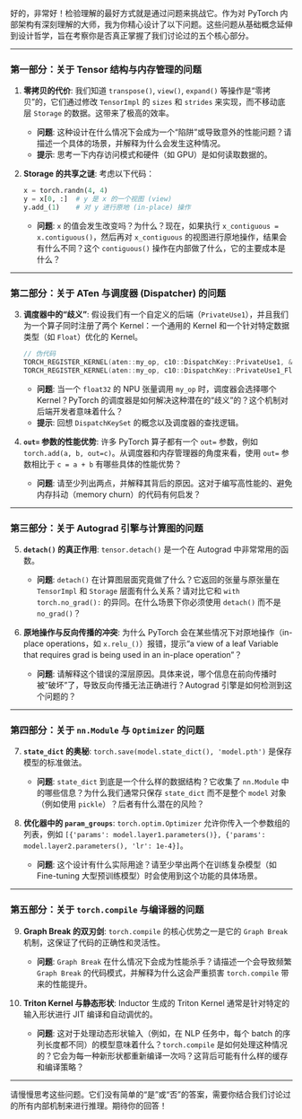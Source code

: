 好的，非常好！检验理解的最好方式就是通过问题来挑战它。作为对 PyTorch 内部架构有深刻理解的大师，我为你精心设计了以下问题。这些问题从基础概念延伸到设计哲学，旨在考察你是否真正掌握了我们讨论过的五个核心部分。

---

### **第一部分：关于 Tensor 结构与内存管理的问题**

1.  **零拷贝的代价**: 我们知道 `transpose()`, `view()`, `expand()` 等操作是“零拷贝”的，它们通过修改 `TensorImpl` 的 `sizes` 和 `strides` 来实现，而不移动底层 `Storage` 的数据。这带来了极高的效率。
    *   **问题**: 这种设计在什么情况下会成为一个“陷阱”或导致意外的性能问题？请描述一个具体的场景，并解释为什么会发生这种情况。
    *   **提示**: 思考一下内存访问模式和硬件（如 GPU）是如何读取数据的。

2.  **Storage 的共享之谜**: 考虑以下代码：
    ```python
    x = torch.randn(4, 4)
    y = x[0, :]  # y 是 x 的一个视图 (view)
    y.add_(1)    # 对 y 进行原地 (in-place) 操作
    ```
    *   **问题**: `x` 的值会发生改变吗？为什么？现在，如果执行 `x_contiguous = x.contiguous()`，然后再对 `x_contiguous` 的视图进行原地操作，结果会有什么不同？这个 `contiguous()` 操作在内部做了什么，它的主要成本是什么？

---

### **第二部分：关于 ATen 与调度器 (Dispatcher) 的问题**

3.  **调度器中的“歧义”**: 假设我们有一个自定义的后端（`PrivateUse1`），并且我们为一个算子同时注册了两个 Kernel：一个通用的 Kernel 和一个针对特定数据类型（如 `Float`）优化的 Kernel。
    ```cpp
    // 伪代码
    TORCH_REGISTER_KERNEL(aten::my_op, c10::DispatchKey::PrivateUse1, &generic_npu_op);
    TORCH_REGISTER_KERNEL(aten::my_op, c10::DispatchKey::PrivateUse1_Float, &float_optimized_npu_op); 
    ```
    *   **问题**: 当一个 `float32` 的 NPU 张量调用 `my_op` 时，调度器会选择哪个 Kernel？PyTorch 的调度器是如何解决这种潜在的“歧义”的？这个机制对后端开发者意味着什么？
    *   **提示**: 回想 `DispatchKeySet` 的概念以及调度器的查找逻辑。

4.  **`out=` 参数的性能优势**: 许多 PyTorch 算子都有一个 `out=` 参数，例如 `torch.add(a, b, out=c)`。从调度器和内存管理器的角度来看，使用 `out=` 参数相比于 `c = a + b` 有哪些具体的性能优势？
    *   **问题**: 请至少列出两点，并解释其背后的原因。这对于编写高性能的、避免内存抖动（memory churn）的代码有何启发？

---

### **第三部分：关于 Autograd 引擎与计算图的问题**

5.  **`detach()` 的真正作用**: `tensor.detach()` 是一个在 Autograd 中非常常用的函数。
    *   **问题**: `detach()` 在计算图层面究竟做了什么？它返回的张量与原张量在 `TensorImpl` 和 `Storage` 层面有什么关系？请对比它和 `with torch.no_grad():` 的异同。在什么场景下你必须使用 `detach()` 而不是 `no_grad()`？

6.  **原地操作与反向传播的冲突**: 为什么 PyTorch 会在某些情况下对原地操作（in-place operations，如 `x.relu_()`）报错，提示“a view of a leaf Variable that requires grad is being used in an in-place operation”？
    *   **问题**: 请解释这个错误的深层原因。具体来说，哪个信息在前向传播时被“破坏”了，导致反向传播无法正确进行？Autograd 引擎是如何检测到这个问题的？

---

### **第四部分：关于 `nn.Module` 与 `Optimizer` 的问题**

7.  **`state_dict` 的奥秘**: `torch.save(model.state_dict(), 'model.pth')` 是保存模型的标准做法。
    *   **问题**: `state_dict` 到底是一个什么样的数据结构？它收集了 `nn.Module` 中的哪些信息？为什么我们通常只保存 `state_dict` 而不是整个 `model` 对象（例如使用 `pickle`）？后者有什么潜在的风险？

8.  **优化器中的 `param_groups`**: `torch.optim.Optimizer` 允许你传入一个参数组的列表，例如 `[{'params': model.layer1.parameters()}, {'params': model.layer2.parameters(), 'lr': 1e-4}]`。
    *   **问题**: 这个设计有什么实际用途？请至少举出两个在训练复杂模型（如 Fine-tuning 大型预训练模型）时会使用到这个功能的具体场景。

---

### **第五部分：关于 `torch.compile` 与编译器的问题**

9.  **Graph Break 的双刃剑**: `torch.compile` 的核心优势之一是它的 `Graph Break` 机制，这保证了代码的正确性和灵活性。
    *   **问题**: `Graph Break` 在什么情况下会成为性能杀手？请描述一个会导致频繁 `Graph Break` 的代码模式，并解释为什么这会严重损害 `torch.compile` 带来的性能提升。

10. **Triton Kernel 与静态形状**: Inductor 生成的 Triton Kernel 通常是针对特定的输入形状进行 JIT 编译和自动调优的。
    *   **问题**: 这对于处理动态形状输入（例如，在 NLP 任务中，每个 batch 的序列长度都不同）的模型意味着什么？`torch.compile` 是如何处理这种情况的？它会为每一种新形状都重新编译一次吗？这背后可能有什么样的缓存和编译策略？

---

请慢慢思考这些问题。它们没有简单的“是”或“否”的答案，需要你结合我们讨论过的所有内部机制来进行推理。期待你的回答！